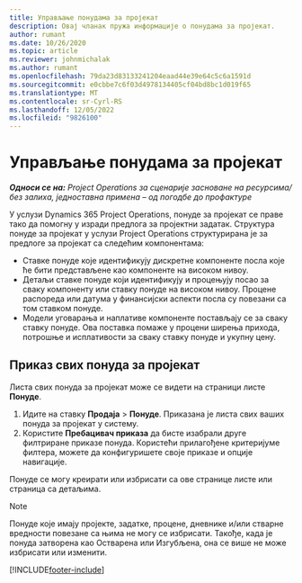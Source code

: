 ```yaml
---
title: Управљање понудама за пројекат
description: Овај чланак пружа информације о понудама за пројекат.
author: rumant
ms.date: 10/26/2020
ms.topic: article
ms.reviewer: johnmichalak
ms.author: rumant
ms.openlocfilehash: 79da23d83133241204eaad44e39e64c5c6a1591d
ms.sourcegitcommit: e0cbbe7c6f03d4978134405cf04bd8bc1d019f65
ms.translationtype: MT
ms.contentlocale: sr-Cyrl-RS
ms.lasthandoff: 12/05/2022
ms.locfileid: "9826100"
---
```

# <a name="manage-project-quotes"></a>Управљање понудама за пројекат

_**Односи се на:** Project Operations за сценарије засноване на ресурсима/без залиха, једноставна примена – од погодбе до профактуре_

У услузи Dynamics 365 Project Operations, понуде за пројекат се праве тако да помогну у изради предлога за пројектни задатак. Структура понуде за пројекат у услузи Project Operations структурирана је за предлоге за пројекат са следећим компонентама:

  - Ставке понуде које идентификују дискретне компоненте посла које ће бити представљене као компоненте на високом нивоу.
  - Детаљи ставке понуде који идентификују и процењују посао за сваку компоненту или ставку понуде на високом нивоу. Процене распореда или датума у финансијски аспекти посла су повезани са том ставком понуде.
  - Модели уговарања и наплативе компоненте постављају се за сваку ставку понуде. Ова поставка помаже у процени ширења прихода, потрошње и исплативости за сваку ставку понуде и укупну цену.

## <a name="view-all-project-quotes"></a>Приказ свих понуда за пројекат

Листа свих понуда за пројекат може се видети на страници листе **Понуде**. 

1. Идите на ставку **Продаја** > **Понуде**. Приказана је листа свих ваших понуда за пројекат у систему. 
2. Користите **Пребацивач приказа** да бисте изабрали друге филтриране приказе понуда. Користећи прилагођене критеријуме филтера, можете да конфигуришете своје приказе и опције навигације.

Понуде се могу креирати или избрисати са ове странице листе или страница са детаљима.

 > [!NOTE]
 > Понуде које имају пројекте, задатке, процене, дневнике и/или стварне вредности повезане са њима не могу се избрисати. Такође, када је понуда затворена као Остварена или Изгубљена, она се више не може избрисати или изменити. 


[!INCLUDE[footer-include](../../includes/footer-banner.md)]
